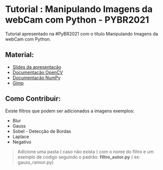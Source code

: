 # Tutorial :  Manipulando Imagens da webCam com Python - PYBR2021
Tutorial apresentado na #PyBR2021 com o título Manipulando Imagens da webCam com Python.

## Material:
- [Slides da apresentação](https://docs.google.com/presentation/d/1-CcxuixAQiUt9ZVRBr8O_0_M-QTT9ltNKgNAXdvfcac/edit?usp=sharing)
- [Documentação OpenCV](https://opencv.org/)
- [Documentação NumPy](https://numpy.org/)
- [Gimp](https://www.gimp.org/)

## Como Contribuir:
Existe filtros que podem ser adicionados a imagens exemplos:
- Blur 
- Gauss
- Sobel - Detecção de Bordas 
- Laplace
- Negativo
>Adicione uma pasta ( caso não exista ) com o nome do filtro e um exemplo de codigo seguindo o padrão: **filtro_autor.py** ( ex: gauss_ramon.py)
